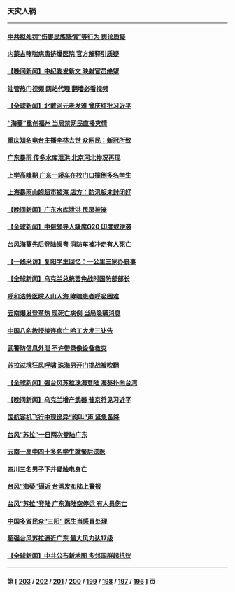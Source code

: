 ### 天灾人祸
---
#### [中共拟处罚“伤害民族感情”等行为 舆论质疑](../../pages/ncid280/n14068110.md?09070045) 
#### [内蒙古哮喘病患挤爆医院 官方解释引质疑](../../pages/ncid280/n14067896.md?09070045) 
#### [【晚间新闻】中纪委发新文 映射官员绝望](../../pages/ncid280/n14068011.md?09070045) 
#### [油管热门视频 网站代理 翻墙必看视频](http://138.2.39.72:81/youtube.html?epic-marker?09070045)
#### [【全球新闻】北戴河元老发难 曾庆红批习近平](../../pages/ncid280/n14068012.md?09070045) 
#### [“海葵”重创福州 当局禁网民直播灾情](../../pages/ncid280/n14067821.md?09070045) 
#### [重庆知名电台主播李林去世 众网民：新冠所致](../../pages/ncid280/n14067360.md?09070045) 
#### [广东暴雨 传多水库泄洪 北京河北惨况再现](../../pages/ncid280/n14067453.md?09070045) 
#### [上学高峰期 广东一轿车在校门口撞倒多名学生](../../pages/ncid280/n14067387.md?09070045) 
#### [上海暴雨山姆超市被淹 店方：防汛板未封闭好](../../pages/ncid280/n14067349.md?09070045) 
#### [【晚间新闻】广东水库泄洪 民房被淹](../../pages/ncid280/n14067333.md?09070045) 
#### [【全球新闻】中俄领导人缺席G20 印度或逆袭](../../pages/ncid280/n14067334.md?09070045) 
#### [台风海葵先后登陆闽粤 消防车被冲走有人死亡](../../pages/ncid280/n14067158.md?09070045) 
#### [【一线采访】复阳学生回忆：一公里三家办丧事](../../pages/ncid280/n14065898.md?09070045) 
#### [【全球新闻】乌克兰总统罢免战时国防部部长](../../pages/ncid280/n14066738.md?09070045) 
#### [呼和浩特医院人山人海 哮喘患者呼吸困难](../../pages/ncid280/n14066268.md?09070045) 
#### [云南爆发登革热 现死亡病例 当局隐瞒消息](../../pages/ncid280/n14066200.md?09070045) 
#### [中国八名教授接连病亡 哈工大发三讣告](../../pages/ncid280/n14066050.md?09070045) 
#### [武警防信息外泄 不许带录像设备救灾](../../pages/ncid280/n14066025.md?09070045) 
#### [苏拉过境狂风呼啸 珠海男开门挑战被吹翻](../../pages/ncid280/n14065845.md?09070045) 
#### [【全球新闻】强台风苏拉珠海登陆 海葵扑向台湾](../../pages/ncid280/n14065849.md?09070045) 
#### [【晚间新闻】乌克兰增产武器 普京将见习近平](../../pages/ncid280/n14065848.md?09070045) 
#### [国航客机飞行中现诡异“狗叫”声 紧急备降](../../pages/ncid280/n14065808.md?09070045) 
#### [台风“苏拉”一日两次登陆广东](../../pages/ncid280/n14065788.md?09070045) 
#### [云南一高中四十多名学生就餐后送医](../../pages/ncid280/n14065783.md?09070045) 
#### [四川三名男子下井疑触电身亡](../../pages/ncid280/n14065748.md?09070045) 
#### [台风“海葵”逼近 台湾发布陆上警报](../../pages/ncid280/n14065635.md?09070045) 
#### [台风“苏拉”登陆 广东海陆空停运 有人员伤亡](../../pages/ncid280/n14065653.md?09070045) 
#### [中国多省民众“三阳” 医生当感冒处理](../../pages/ncid280/n14065276.md?09070045) 
#### [超强台风苏拉逼近广东 最大风力达17级](../../pages/ncid280/n14065205.md?09070045) 
#### [【全球新闻】中共公布新地图 多邻国群起抗议](../../pages/ncid280/n14065190.md?09070045) 

---
#### 第 [ [203](./203.md?09070045) / [202](./202.md?09070045) / [201](./201.md?09070045) / [200](./200.md?09070045) / [199](./199.md?09070045) / [198](./198.md?09070045) / [197](./197.md?09070045) / [196](./196.md?09070045) ] 页
